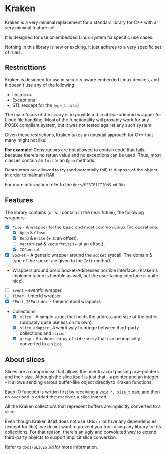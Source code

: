 # Kraken #

Kraken is a very minimal replacement for a standard library for C++ with a very minimal feature set.

It is designed for use on embedded Linux system for specific use cases.

Nothing in this library is new or exciting, it just adheres to a very specific set of rules.

## Restricttions ##
Kraken is designed for use in security aware embedded Linux devices, and it doesn't use any of the following:
 - libstdc++
 - Exceptions
 - STL (except for the `type_traits`)

The main focus of the library is to provide a thin object-oriented wrapper for Linux file handling.
Most of the functionality will probably work for any POSIX compliant system, but it was not tested against any such system.

Given these restrictions, Kraken takes an unusual approach for C++ that many might not like.

__For example__:
Constructors are not allowed to contain code that fails, because there's no return value and no exceptions can be used. 
Thus, most classes contain an `Init` or an `Open` methods.

Destructors are allowed to try (and potentially fail) to dispose of the object in order to maintain RAII.

For more information refer to the `docs/RESTRICTIONS.md` file.

## Features ##
The library contains (or will contain in the near future), the following wrappers:
- [x] `File` - A wrapper for the basic and most common Linux File operations:
  - [x] `Open` & `Close`.
  - [x] `Read` & `Write` (+ at an offset).
  - [ ] `VectorRead` & `VectorWrite` (+ at an offset).
  - [x] `IOControl`
- [x] `Socket` - A generic wrapper around the `socket` syscall. The domain & type of the socket are given to the `Init` method.
- Wrappers around posix Socket-Addresses horrible interface. (Kraken's implementation is horrible as well, but the user-facing interface is quite nice).
- [ ] `Event` - eventfd wrapper.
- [ ] `Timer` - timerfd wrapper.
- [x] `EPoll`, `IEPollable` - Generic epoll wrappers.
- Collections:
  - [x] `slice` - A simple struct that holds the address and size of the buffer. (probably quite useless on its own).
  - [x] `slice_adapter`- A weird way to bridge between third-party collections and `slice`.
  - [x] `array` - An almost-copy of `std::array` that can be implicitly converted to a `slice`.

## About slices ##
Slices are a compromise that allows the user to avoid passing raw-pointers and their size.
Although the slice itself is just that - a pointer and an integer - it allows sending varous buffer-like object directly to Kraken functions.

Each IO function is written first by receiving a `void *, size_t` pair, and then an overload is added that receives a slice instead.
  
All the Kraken collections that represent buffers are implicitly converted to a slice.

Even though Kraken itself does not use stdc++ or have any dependencies (except for libc), we do not want to prevent you
from using any library for its collections.
For that reason, there's an ugly and convoluted way to extend third-party objects to support implicit slice conversion.

Refer to `docs/SLICES.md` for more information.